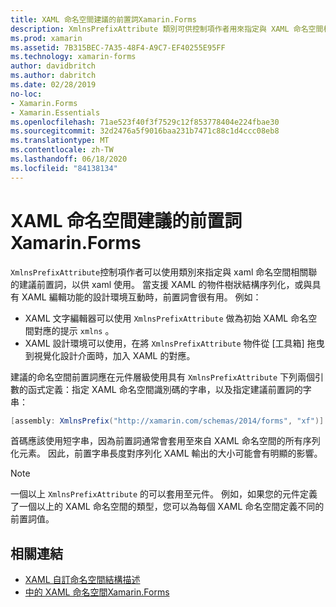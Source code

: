 ```yaml
---
title: XAML 命名空間建議的前置詞Xamarin.Forms
description: XmlnsPrefixAttribute 類別可供控制項作者用來指定與 XAML 命名空間相關聯的建議前置詞，以供 XAML 使用。
ms.prod: xamarin
ms.assetid: 7B315BEC-7A35-48F4-A9C7-EF40255E95FF
ms.technology: xamarin-forms
author: davidbritch
ms.author: dabritch
ms.date: 02/28/2019
no-loc:
- Xamarin.Forms
- Xamarin.Essentials
ms.openlocfilehash: 71ae523f40f3f7529c12f853778404e224fbae30
ms.sourcegitcommit: 32d2476a5f9016baa231b7471c88c1d4ccc08eb8
ms.translationtype: MT
ms.contentlocale: zh-TW
ms.lasthandoff: 06/18/2020
ms.locfileid: "84138134"
---
```

# <a name="xaml-namespace-recommended-prefixes-in-xamarinforms"></a>XAML 命名空間建議的前置詞Xamarin.Forms

`XmlnsPrefixAttribute`控制項作者可以使用類別來指定與 xaml 命名空間相關聯的建議前置詞，以供 xaml 使用。 當支援 XAML 的物件樹狀結構序列化，或與具有 XAML 編輯功能的設計環境互動時，前置詞會很有用。 例如：

- XAML 文字編輯器可以使用 `XmlnsPrefixAttribute` 做為初始 XAML 命名空間對應的提示 `xmlns` 。
- XAML 設計環境可以使用，在將 `XmlnsPrefixAttribute` 物件從 [工具箱] 拖曳到視覺化設計介面時，加入 XAML 的對應。

建議的命名空間前置詞應在元件層級使用具有 `XmlnsPrefixAttribute` 下列兩個引數的函式定義：指定 XAML 命名空間識別碼的字串，以及指定建議前置詞的字串：

```csharp
[assembly: XmlnsPrefix("http://xamarin.com/schemas/2014/forms", "xf")]
```

首碼應該使用短字串，因為前置詞通常會套用至來自 XAML 命名空間的所有序列化元素。 因此，前置字串長度對序列化 XAML 輸出的大小可能會有明顯的影響。

> [!NOTE]
> 一個以上 `XmlnsPrefixAttribute` 的可以套用至元件。 例如，如果您的元件定義了一個以上的 XAML 命名空間的類型，您可以為每個 XAML 命名空間定義不同的前置詞值。

## <a name="related-links"></a>相關連結

- [XAML 自訂命名空間結構描述](custom-namespace-schemas.md)
- [中的 XAML 命名空間Xamarin.Forms](namespaces.md)

